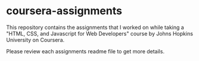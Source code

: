 # coursera-assignments

This repository contains the assignments that I worked on while taking a "HTML, CSS, and Javascript for Web Developers" course by Johns Hopkins University on Coursera.

Please review each assignments readme file to get more details.
